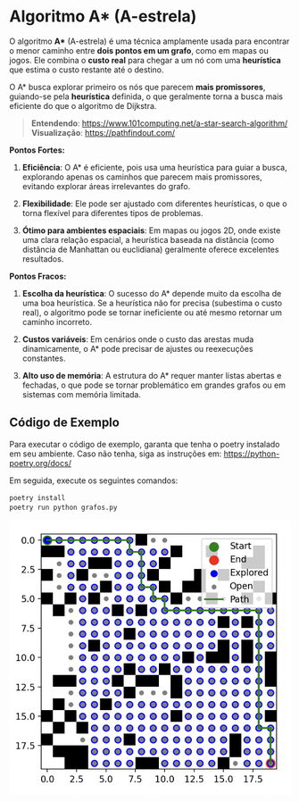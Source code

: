 # Algoritmo A* (A-estrela)

O algoritmo **A\*** (A-estrela) é uma técnica amplamente usada para encontrar o menor caminho entre **dois pontos em um grafo**, como em mapas ou jogos. Ele combina o **custo real** para chegar a um nó com uma **heurística** que estima o custo restante até o destino.

O A* busca explorar primeiro os nós que parecem **mais promissores**, guiando-se pela **heurística** definida, o que geralmente torna a busca mais eficiente do que o algoritmo de Dijkstra.


> **Entendendo**: https://www.101computing.net/a-star-search-algorithm/
> **Visualização**: https://pathfindout.com/


**Pontos Fortes:**

1. **Eficiência**: O A* é eficiente, pois usa uma heurística para guiar a busca, explorando apenas os caminhos que parecem mais promissores, evitando explorar áreas irrelevantes do grafo.

2. **Flexibilidade**: Ele pode ser ajustado com diferentes heurísticas, o que o torna flexível para diferentes tipos de problemas.

3. **Ótimo para ambientes espaciais**: Em mapas ou jogos 2D, onde existe uma clara relação espacial, a heurística baseada na distância (como distância de Manhattan ou euclidiana) geralmente oferece excelentes resultados.

**Pontos Fracos:**

1. **Escolha da heurística**: O sucesso do A* depende muito da escolha de uma boa heurística. Se a heurística não for precisa (subestima o custo real), o algoritmo pode se tornar ineficiente ou até mesmo retornar um caminho incorreto.

2. **Custos variáveis**: Em cenários onde o custo das arestas muda dinamicamente, o A* pode precisar de ajustes ou reexecuções constantes.

3. **Alto uso de memória**: A estrutura do A* requer manter listas abertas e fechadas, o que pode se tornar problemático em grandes grafos ou em sistemas com memória limitada.


## Código de Exemplo

Para executar o código de exemplo, garanta que tenha o poetry instalado em seu ambiente. Caso não tenha, siga as instruções em: https://python-poetry.org/docs/

Em seguida, execute os seguintes comandos:

```bash
poetry install
poetry run python grafos.py
```

![Exemplo do gráfico gerado pelo código](image.png)